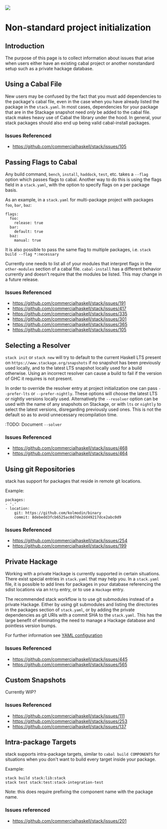 <div class="hidden-warning"><a href="https://docs.haskellstack.org/"><img src="https://rawgit.com/commercialhaskell/stack/master/doc/img/hidden-warning.svg"></a></div>

# Non-standard project initialization

## Introduction
The purpose of this page is to collect information about issues that arise when
users either have an existing cabal project or another nonstandard setup such
as a private hackage database.

## Using a Cabal File

New users may be confused by the fact that you must add
dependencies to the package's cabal file, even in the case when you have
already listed the package in the `stack.yaml`. In most cases, dependencies for
your package that are in the Stackage snapshot need *only* be added to the
cabal file. stack makes heavy use of Cabal the library under the hood. In
general, your stack packages should also end up being valid cabal-install
packages.

### Issues Referenced
  - https://github.com/commercialhaskell/stack/issues/105

## Passing Flags to Cabal

Any build command, `bench`, `install`, `haddock`, `test`, etc. takes a `--flag`
option which passes flags to cabal. Another way to do this is using the flags
field in a `stack.yaml`, with the option to specify flags on a per package
basis.

As an example, in a `stack.yaml` for multi-package project with packages `foo`,
`bar`, `baz`:

```
flags:
  foo:
    release: true
  bar:
    default: true
  baz:
    manual: true
```

It is also possible to pass the same flag to multiple packages, i.e.
`stack build --flag *:necessary`

Currently one needs to list all of your modules that interpret flags in the
`other-modules` section of a cabal file. `cabal-install` has a different
behavior currently and doesn't require that the modules be listed. This may
change in a future release.


### Issues Referenced
  - https://github.com/commercialhaskell/stack/issues/191
  - https://github.com/commercialhaskell/stack/issues/417
  - https://github.com/commercialhaskell/stack/issues/335
  - https://github.com/commercialhaskell/stack/issues/301
  - https://github.com/commercialhaskell/stack/issues/365
  - https://github.com/commercialhaskell/stack/issues/105

## Selecting a Resolver

`stack init` or `stack new` will try to default to the current Haskell LTS
present on `https://www.stackage.org/snapshots` if no snapshot has been
previously used locally, and to the latest LTS snapshot locally used for a
build otherwise. Using an incorrect resolver can cause a build to fail if the
version of GHC it requires is not present.

In order to override the resolver entry at project initialization one can pass
`--prefer-lts` or `--prefer-nightly`. These options will choose the latest LTS
or nightly versions locally used.  Alternatively the `--resolver` option can be
used with the name of any snapshots on Stackage, or with `lts` or `nightly` to
select the latest versions, disregarding previously used ones. This is not the
default so as to avoid unnecessary recompilation time.

:TODO: Document `--solver`

### Issues Referenced
  - https://github.com/commercialhaskell/stack/issues/468
  - https://github.com/commercialhaskell/stack/issues/464

## Using git Repositories
stack has support for packages that reside in remote git locations.

Example:

```
packages:
- '.'
- location:
    git: https://github.com/kolmodin/binary
    commit: 8debedd3fcb6525ac0d7de2dd49217dce2abc0d9
```

### Issues Referenced
  - https://github.com/commercialhaskell/stack/issues/254
  - https://github.com/commercialhaskell/stack/issues/199

## Private Hackage
Working with a private Hackage is currently supported in certain situations.
There exist special entries in `stack.yaml` that may help you. In a
`stack.yaml` file, it is possible to add lines for packages in your database
referencing the sdist locations via an `http` entry, or to use a `Hackage`
entry.

The recommended stack workflow is to use git submodules instead of a private
Hackage. Either by using git submodules and listing the directories in the
packages section of `stack.yaml`, or by adding the private dependencies as git
URIs with a commit SHA to the `stack.yaml`. This has the large benefit of
eliminating the need to manage a Hackage database and pointless version bumps.

For further information see [YAML configuration](yaml_configuration.md)

### Issues Referenced
  - https://github.com/commercialhaskell/stack/issues/445
  - https://github.com/commercialhaskell/stack/issues/565

## Custom Snapshots
Currently WIP?
### Issues Referenced
  - https://github.com/commercialhaskell/stack/issues/111
  - https://github.com/commercialhaskell/stack/issues/253
  - https://github.com/commercialhaskell/stack/issues/137

## Intra-package Targets
stack supports intra-package targets, similar to `cabal build COMPONENTS` for
situations when you don't want to build every target inside your package.

Example:
```
stack build stack:lib:stack
stack test stack:test:stack-integration-test
```

Note: this does require prefixing the component name with the package name.

### Issues referenced
  - https://github.com/commercialhaskell/stack/issues/201
